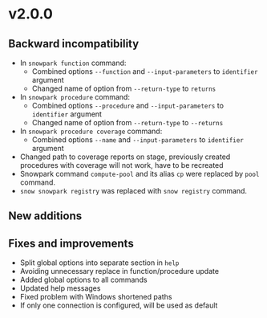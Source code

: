 # v2.0.0

## Backward incompatibility
* In `snowpark function` command:
  * Combined options `--function` and `--input-parameters` to `identifier` argument
  * Changed name of option from `--return-type` to `returns`
* In `snowpark procedure` command:
  * Combined options `--procedure` and `--input-parameters` to `identifier` argument
  * Changed name of option from `--return-type` to `--returns`
* In `snowpark procedure coverage` command:
  * Combined options `--name` and `--input-parameters` to `identifier` argument
* Changed path to coverage reports on stage, previously created procedures with coverage will not work, have to be recreated
* Snowpark command `compute-pool` and its alias `cp` were replaced by `pool` command.
* `snow snowpark registry` was replaced with `snow registry` command.

## New additions

## Fixes and improvements
* Split global options into separate section in `help`
* Avoiding unnecessary replace in function/procedure update
* Added global options to all commands
* Updated help messages
* Fixed problem with Windows shortened paths
* If only one connection is configured, will be used as default
